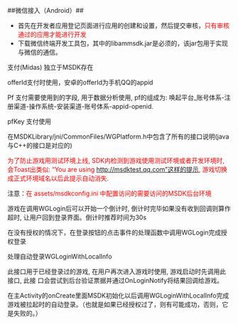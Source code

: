 ##微信接入（Android）##

* 首先在开发者应用登记页面进行应用的创建和设置，然后提交审核，<font color="red">只有审核通过的应用才能进行开发</font>
* 下载微信终端开发工具包，其中的libammsdk.jar是必须的，该jar包用于实现与微信的通信。



支付(Midas) 独立于MSDK存在


offerId支付时使用，安卓的offerId为手机QQ的appid


Pf 支付需要使用到的字段, 用于数据分析使用, pf的组成为: 唤起平台_账号体系-注册渠道-操作系统-安装渠道-账号体系-appid-openid.

pfKey 支付使用

在MSDKLibrary/jni/CommonFiles/WGPlatform.h中包含了所有的接口说明(java与C++的接口是对应的)


<font color="red"> 为了防止游戏用测试环境上线, SDK内检测到游戏使用测试环境或者开发环境时, 会Toast出类似: “You are using http://msdktest.qq.com”这样的提示, 游戏切换成正式环境域名以后此提示自动消失.</font>

注意：<font color="red">在 assets/msdkconfig.ini 中配置访问的需要访问的MSDK后台环境</font>



游戏在调用WGLogin后可以开始一个倒计时, 倒计时完毕如果没有收到回调则算作超时, 让用户回到登录界面。倒计时推荐时间为30s

在没有授权的情况下，在登录按钮的点击事件的处理函数中调用WGLogin完成授权登录

处理自动登录WGLoginWithLocalInfo

此接口用于已经登录过的游戏, 在用户再次进入游戏时使用, 游戏启动时先调用此接口, 此接
口会尝试到后台验证票据并通过OnLoginNotify将结果回调给游戏。

在主Activity的onCreate里面MSDK初始化以后调用WGLoginWithLocalInfo完成游戏被拉起时的自动登录。（也就是如果已经授权过了，则有可能成功，否则，它是失败的。）

































